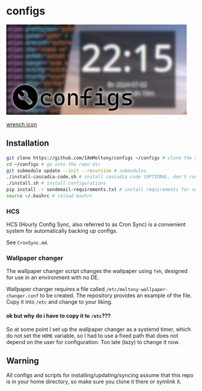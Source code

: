 # configs

<p class="center">
    <img src="./banner.png">
</p>

[wrench icon](https://www.flaticon.com/free-icons/wrench)

## Installation

```bash
git clone https://github.com/IAmMoltony/configs ~/configs # clone the repository
cd ~/configs # go into the repo dir
git submodule update --init --recursive # submodules
./install-cascadia-code.sh # install cascadia code (OPTIONAL, don't run if you don't need the font)
./install.sh # install configurations
pip install -r sendemail-requirements.txt # install requirements for sendemail module (*OPTIONAL*, only if you're using HCS)
source ~/.bashrc # reload bashrc
```

### HCS

HCS (Hourly Config Sync, also referred to as Cron Sync) is a convenient system for automatically backing up configs.

See `CronSync.md`.

### Wallpaper changer

The wallpaper changer script changes the wallpaper using `feh`, designed for use in an environment with no DE.

Wallpaper changer requires a file called `/etc/moltony-wallpaper-changer.conf` to be created. The repository provides an example
of the file. Copy it into `/etc` and change to your liking.

#### ok but why do i have to copy it to `/etc`???

So at some point I set up the wallpaper changer as a systemd timer, which do not set the `HOME` variable, so I had to use a fixed
path that does not depend on the user for configuration. Too late (lazy) to change it now.

## Warning

All configs and scripts for installing/updating/syncing assume that this repo is in your home directory, so make sure
you clone it there or symlink it.

